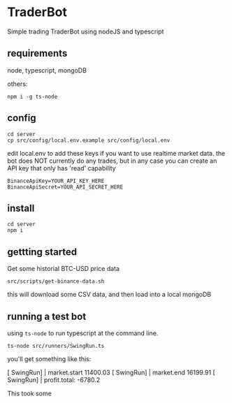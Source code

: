 # TraderBot

Simple trading TraderBot using nodeJS and typescript

## requirements
node, typescript, mongoDB

others:

    npm i -g ts-node

## config

    cd server
    cp src/config/local.env.example src/config/local.env

edit local.env to add these keys if you want to use realtime market data.
the bot does NOT currently do any trades, but in any case you can create an API key that only has 'read' capability

    BinanceApiKey=YOUR_API_KEY_HERE
    BinanceApiSecret=YOUR_API_SECRET_HERE

## install

    cd server
    npm i


## gettting started
Get some historial BTC-USD price data

    src/scripts/get-binance-data.sh

this will download some CSV data, and then load into a local mongoDB

## running a test bot
using `ts-node` to run typescript at the command line.

    ts-node src/runners/SwingRun.ts

you'll get something like this:

[    SwingRun]  |  market.start	 11400.03
[    SwingRun]  |  market.end	 16199.91
[    SwingRun]  |  profit.total:	 -6780.2

This took some


